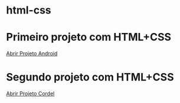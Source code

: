 # html-css
 <h1>Primeiro projeto com HTML+CSS</h1>
<a href="https://franciscolucas686.github.io/projeto-android">Abrir Projeto Android</a>  

<h1>Segundo projeto com HTML+CSS</h1>
<a href="https://franciscolucas686.github.io/projeto-cordel/">Abrir Projeto Cordel</a>